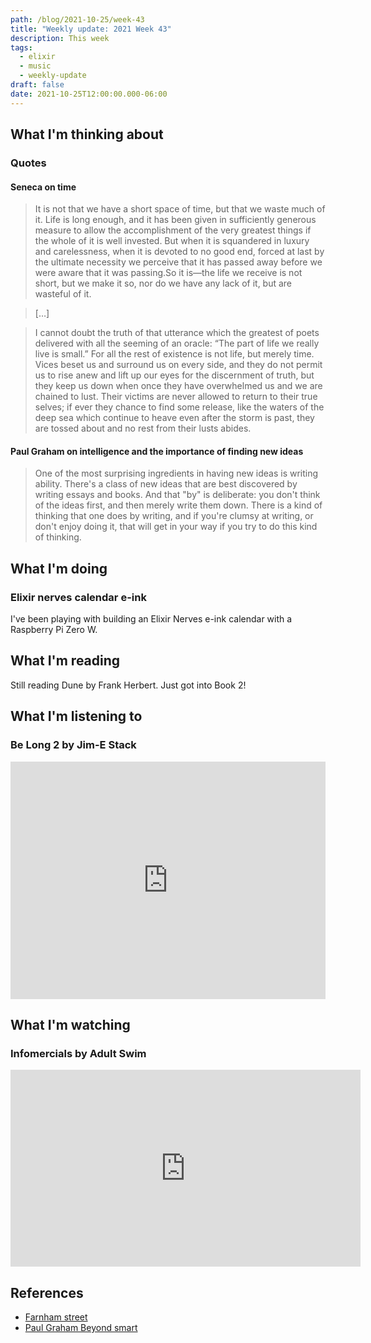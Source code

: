 ```yaml
---
path: /blog/2021-10-25/week-43
title: "Weekly update: 2021 Week 43"
description: This week
tags:
  - elixir
  - music
  - weekly-update
draft: false
date: 2021-10-25T12:00:00.000-06:00
---
```

## What I'm thinking about

### Quotes

#### Seneca on time

> It is not that we have a short space of time, but that we waste much of it. Life is long enough, and it has been given in sufficiently generous measure to allow the accomplishment of the very greatest things if the whole of it is well invested. But when it is squandered in luxury and carelessness, when it is devoted to no good end, forced at last by the ultimate necessity we perceive that it has passed away before we were aware that it was passing.So it is—the life we receive is not short, but we make it so, nor do we have any lack of it, but are wasteful of it.

> […]

> I cannot doubt the truth of that utterance which the greatest of poets delivered with all the seeming of an oracle: “The part of life we really live is small.” For all the rest of existence is not life, but merely time. Vices beset us and surround us on every side, and they do not permit us to rise anew and lift up our eyes for the discernment of truth, but they keep us down when once they have overwhelmed us and we are chained to lust. Their victims are never allowed to return to their true selves; if ever they chance to find some release, like the waters of the deep sea which continue to heave even after the storm is past, they are tossed about and no rest from their lusts abides.

#### Paul Graham on intelligence and the importance of finding new ideas

> One of the most surprising ingredients in having new ideas is writing ability. There's a class of new ideas that are best discovered by writing essays and books. And that "by" is deliberate: you don't think of the ideas first, and then merely write them down. There is a kind of thinking that one does by writing, and if you're clumsy at writing, or don't enjoy doing it, that will get in your way if you try to do this kind of thinking. 

## What I'm doing

### Elixir nerves calendar e-ink

I've been playing with building an Elixir Nerves e-ink calendar with a Raspberry Pi Zero W.

## What I'm reading

Still reading Dune by Frank Herbert. Just got into Book 2!

## What I'm listening to

### Be Long 2 by Jim-E Stack

<iframe src="https://open.spotify.com/embed/track/5t3Z15wfFxZWjr4Ag7SPh4" width="100%" height="380" frameBorder="0" allowtransparency="true" allow="encrypted-media"></iframe>

## What I'm watching

### Infomercials by Adult Swim

<iframe width="560" height="315" src="https://www.youtube.com/embed/QrGrOK8oZG8" title="YouTube video player" frameborder="0" allow="accelerometer; autoplay; clipboard-write; encrypted-media; gyroscope; picture-in-picture" allowfullscreen></iframe>

## References

[fs]: https://fs.blog/2017/03/seneca-on-the-shortness-of-time/
[smart]: http://paulgraham.com/smart.html
[nerves-live]: https://github.com/livebook-dev/nerves_livebook
[pomodoro]: https://zorbash.com/post/elixir-nerves-pomodoro-timer/

- [Farnham street][fs]
- [Paul Graham Beyond smart][smart]